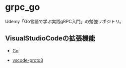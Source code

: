 # grpc_go
Udemy「Go言語で学ぶ実践gRPC入門」の勉強リポジトリ。

## VisualStudioCodeの拡張機能

- [Go](https://marketplace.visualstudio.com/items?itemName=golang.Go)

- [vscode-proto3](https://marketplace.visualstudio.com/items?itemName=zxh404.vscode-proto3)